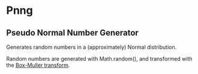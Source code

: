# Pnng

## Pseudo Normal Number Generator

Generates random numbers in a (approximately) Normal distribution.

Random numbers are generated with Math.random(), and transformed with the [Box-Muller transform](http://en.wikipedia.org/wiki/Box%E2%80%93Muller_transform).
